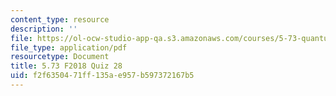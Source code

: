 ```yaml
---
content_type: resource
description: ''
file: https://ol-ocw-studio-app-qa.s3.amazonaws.com/courses/5-73-quantum-mechanics-i-fall-2018/f2f6350471ff135ae957b597372167b5_MIT5_73F18_quiz28.pdf
file_type: application/pdf
resourcetype: Document
title: 5.73 F2018 Quiz 28
uid: f2f63504-71ff-135a-e957-b597372167b5
---
```

